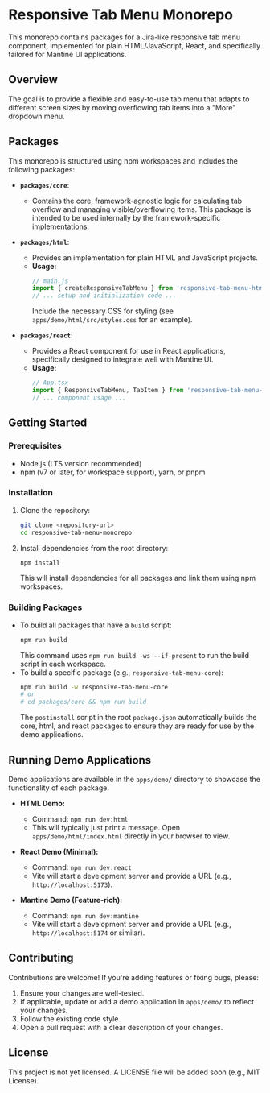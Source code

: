 # Responsive Tab Menu Monorepo

This monorepo contains packages for a Jira-like responsive tab menu component, implemented for plain HTML/JavaScript, React, and specifically tailored for Mantine UI applications.

## Overview

The goal is to provide a flexible and easy-to-use tab menu that adapts to different screen sizes by moving overflowing tab items into a "More" dropdown menu.

## Packages

This monorepo is structured using npm workspaces and includes the following packages:

*   **`packages/core`**:
    *   Contains the core, framework-agnostic logic for calculating tab overflow and managing visible/overflowing items. This package is intended to be used internally by the framework-specific implementations.

*   **`packages/html`**:
    *   Provides an implementation for plain HTML and JavaScript projects.
    *   **Usage:**
        ```javascript
        // main.js
        import { createResponsiveTabMenu } from 'responsive-tab-menu-html';
        // ... setup and initialization code ...
        ```
        Include the necessary CSS for styling (see `apps/demo/html/src/styles.css` for an example).

*   **`packages/react`**:
    *   Provides a React component for use in React applications, specifically designed to integrate well with Mantine UI.
    *   **Usage:**
        ```jsx
        // App.tsx
        import { ResponsiveTabMenu, TabItem } from 'responsive-tab-menu-react';
        // ... component usage ...
        ```

## Getting Started

### Prerequisites

*   Node.js (LTS version recommended)
*   npm (v7 or later, for workspace support), yarn, or pnpm

### Installation

1.  Clone the repository:
    ```bash
    git clone <repository-url>
    cd responsive-tab-menu-monorepo
    ```
2.  Install dependencies from the root directory:
    ```bash
    npm install
    ```
    This will install dependencies for all packages and link them using npm workspaces.

### Building Packages

*   To build all packages that have a `build` script:
    ```bash
    npm run build
    ```
    This command uses `npm run build -ws --if-present` to run the build script in each workspace.
*   To build a specific package (e.g., `responsive-tab-menu-core`):
    ```bash
    npm run build -w responsive-tab-menu-core
    # or
    # cd packages/core && npm run build
    ```
    The `postinstall` script in the root `package.json` automatically builds the core, html, and react packages to ensure they are ready for use by the demo applications.

## Running Demo Applications

Demo applications are available in the `apps/demo/` directory to showcase the functionality of each package.

*   **HTML Demo:**
    *   Command: `npm run dev:html`
    *   This will typically just print a message. Open `apps/demo/html/index.html` directly in your browser to view.

*   **React Demo (Minimal):**
    *   Command: `npm run dev:react`
    *   Vite will start a development server and provide a URL (e.g., `http://localhost:5173`).

*   **Mantine Demo (Feature-rich):**
    *   Command: `npm run dev:mantine`
    *   Vite will start a development server and provide a URL (e.g., `http://localhost:5174` or similar).

## Contributing

Contributions are welcome! If you're adding features or fixing bugs, please:

1.  Ensure your changes are well-tested.
2.  If applicable, update or add a demo application in `apps/demo/` to reflect your changes.
3.  Follow the existing code style.
4.  Open a pull request with a clear description of your changes.

## License

This project is not yet licensed. A LICENSE file will be added soon (e.g., MIT License).
